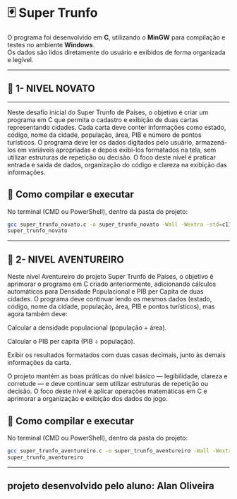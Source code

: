 # 🃏 Super Trunfo

O programa foi desenvolvido em **C**, utilizando o **MinGW** para compilação e testes no ambiente **Windows**.  
Os dados são lidos diretamente do usuário e exibidos de forma organizada e legível.


---
## 🧠 1- NIVEL NOVATO
---


Neste desafio inicial do Super Trunfo de Países, o objetivo é criar um programa em C que permita o cadastro e exibição de duas cartas representando cidades. Cada carta deve conter informações como estado, código, nome da cidade, população, área, PIB e número de pontos turísticos.
O programa deve ler os dados digitados pelo usuário, armazená-los em variáveis apropriadas e depois exibi-los formatados na tela, sem utilizar estruturas de repetição ou decisão.
O foco deste nível é praticar entrada e saída de dados, organização do código e clareza na exibição das informações.


## 🧩 Como compilar e executar

No terminal (CMD ou PowerShell), dentro da pasta do projeto:

```bash
gcc super_trunfo_novato.c -o super_trunfo_novato -Wall -Wextra -std=c11
super_trunfo_novato
```

---
## 🧠 2- NIVEL AVENTUREIRO

Neste nível Aventureiro do projeto Super Trunfo de Países, o objetivo é aprimorar o programa em C criado anteriormente, adicionando cálculos automáticos para Densidade Populacional e PIB per Capita de duas cidades.
O programa deve continuar lendo os mesmos dados (estado, código, nome da cidade, população, área, PIB e pontos turísticos), mas agora também deve:

Calcular a densidade populacional (população ÷ área).

Calcular o PIB per capita (PIB ÷ população).

Exibir os resultados formatados com duas casas decimais, junto às demais informações da carta.

O projeto mantém as boas práticas do nível básico — legibilidade, clareza e corretude — e deve continuar sem utilizar estruturas de repetição ou decisão.
O foco deste nível é aplicar operações matemáticas em C e aprimorar a organização e exibição dos dados do jogo.


## 🧩 Como compilar e executar

No terminal (CMD ou PowerShell), dentro da pasta do projeto:

```bash
gcc super_trunfo_aventureiro.c -o super_trunfo_aventureiro -Wall -Wextra -std=c11
super_trunfo_aventureiro
```

---
projeto desenvolvido pelo aluno: Alan Oliveira
---
